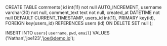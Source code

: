 <!-- creating new table: -->

CREATE TABLE comments(
id int(11) not null AUTO_INCREMENT,
username varchar(30) not null,
comment_text text not null,
created_at DATETIME not null DEFAULT CURRENT_TIMESTAMP,
users_id int(11),
PRIMARY key(id),
FOREIGN key(users_id) REFERENCES users (id) ON DELETE SET null
);

 <!-- inserting new user -->

INSERT INTO `users`( `username`, `pwd`, `email`) VALUES ('Nathan','joe123','joe@demo.io');
